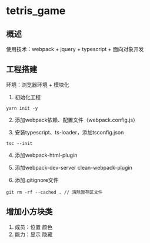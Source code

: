 # tetris_game

## 概述

使用技术：webpack + jquery + typescript + 面向对象开发

## 工程搭建

环境：浏览器环境 + 模块化

1. 初始化工程

```
yarn init -y
```

2. 添加webpack依赖、配置文件（webpack.config.js）

3. 安装typescript、ts-loader，添加tsconfig.json

```
tsc --init
```
4. 添加webpack-html-plugin

5. 添加webpack-dev-server clean-webpack-plugin

6. 添加.gitignore文件

```
git rm -rf --cached . // 清除暂存区文件
```

## 增加小方块类

1. 成员：位置 颜色
2. 能力：显示 隐藏
